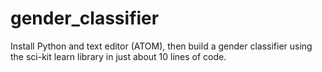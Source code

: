 # gender_classifier
Install Python and text editor (ATOM), then build a gender classifier using the sci-kit learn library in just about 10 lines of code.
